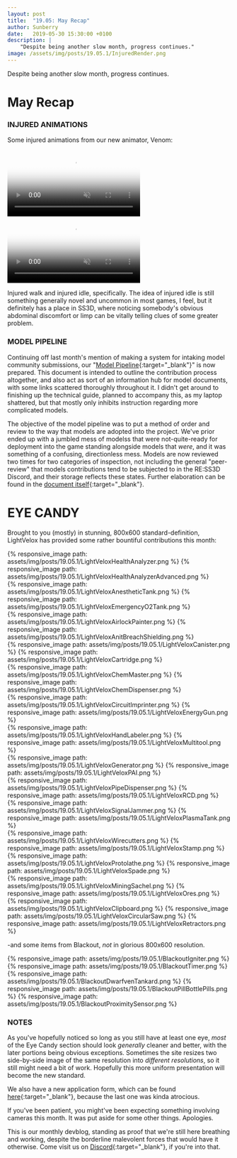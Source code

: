 ```yaml
---
layout: post
title:  "19.05: May Recap"
author: Sunberry
date:   2019-05-30 15:30:00 +0100
description: |
    "Despite being another slow month, progress continues."
image: /assets/img/posts/19.05.1/InjuredRender.png
---
```



Despite being another slow month, progress continues.

# May Recap

### INJURED ANIMATIONS

Some injured animations from our new animator, Venom:

<video class="post-image center" autoplay="autoplay" muted loop="loop" poster="{{ site.baseurl }}/assets/img/posts/19.05.1/InjuredWalk.jpg">
  <source src="{{ site.baseurl }}/assets/img/posts/19.05.1/InjuredWalk.webm" type="video/webm">
  <source src="{{ site.baseurl }}/assets/img/posts/19.05.1/InjuredWalk.mp4" type="video/mp4">
</video>

<video class="post-image center" autoplay="autoplay" muted loop="loop" poster="{{ site.baseurl }}/assets/img/posts/19.05.1/InjuredIdle.jpg">
  <source src="{{ site.baseurl }}/assets/img/posts/19.05.1/InjuredIdle.webm" type="video/webm">
  <source src="{{ site.baseurl }}/assets/img/posts/19.05.1/InjuredIdle.mp4" type="video/mp4">
</video>

Injured walk and injured idle, specifically. The idea of injured idle is still something generally novel and uncommon in most games, I feel, but it definitely has a place in SS3D, where noticing somebody's obvious abdominal discomfort or limp can be vitally telling clues of some greater problem.

### MODEL PIPELINE

Continuing off last month's mention of making a system for intaking model community submissions, our "[Model Pipeline](https://docs.google.com/document/d/1oz9qOsgDMaTaa3VagsiW9OdbJJvw3AvG6XR97ZZfLU8/edit?usp=sharing){:target="_blank"}" is now prepared. This document is intended to outline the contribution process altogether, and also act as sort of an information hub for model documents, with some links scattered thoroughly throughout it. I didn't get around to finishing up the technical guide, planned to accompany this, as my laptop shattered, but that mostly only inhibits instruction regarding more complicated models.

The objective of the model pipeline was to put a method of order and review to the way that models are adopted into the project. We've prior ended up with a jumbled mess of modelss that were not-quite-ready for deployment into the game standing alongside models that *were*, and it was something of a confusing, directionless mess. Models are now reviewed two times for two categories of inspection, not including the general "peer-review" that models contributions tend to be subjected to in the RE:SS3D Discord, and their storage reflects these states. Further elaboration can be found in the [document itself](https://docs.google.com/document/d/1oz9qOsgDMaTaa3VagsiW9OdbJJvw3AvG6XR97ZZfLU8/edit?usp=sharing){:target="_blank"}.

# EYE CANDY

Brought to you (mostly) in stunning, 800x600 standard-definition, LightVelox has provided some rather bountiful contributions this month:

<div class='horizontal' markdown='1'>
{% responsive_image path: assets/img/posts/19.05.1/LightVeloxHealthAnalyzer.png %}
{% responsive_image path: assets/img/posts/19.05.1/LightVeloxHealthAnalyzerAdvanced.png %}
</div>
<div class='horizontal' markdown='1'>
{% responsive_image path: assets/img/posts/19.05.1/LightVeloxAnestheticTank.png %}
{% responsive_image path: assets/img/posts/19.05.1/LightVeloxEmergencyO2Tank.png %}
</div>
<div class='horizontal' markdown='1'>
{% responsive_image path: assets/img/posts/19.05.1/LightVeloxAirlockPainter.png %}
{% responsive_image path: assets/img/posts/19.05.1/LightVeloxAnitBreachShielding.png %}
</div>
<div class='horizontal' markdown='1'>
{% responsive_image path: assets/img/posts/19.05.1/LightVeloxCanister.png %}
{% responsive_image path: assets/img/posts/19.05.1/LightVeloxCartridge.png %}
</div>
<div class='horizontal' markdown='1'>
{% responsive_image path: assets/img/posts/19.05.1/LightVeloxChemMaster.png %}
{% responsive_image path: assets/img/posts/19.05.1/LightVeloxChemDispenser.png %}
</div>
<div class='horizontal' markdown='1'>
{% responsive_image path: assets/img/posts/19.05.1/LightVeloxCircuitImprinter.png %}
{% responsive_image path: assets/img/posts/19.05.1/LightVeloxEnergyGun.png %}
</div>
<div class='horizontal' markdown='1'>
{% responsive_image path: assets/img/posts/19.05.1/LightVeloxHandLabeler.png %}
{% responsive_image path: assets/img/posts/19.05.1/LightVeloxMultitool.png %}
</div>
<div class='horizontal' markdown='1'>
{% responsive_image path: assets/img/posts/19.05.1/LightVeloxGenerator.png %}
{% responsive_image path: assets/img/posts/19.05.1/LightVeloxPAI.png %}
</div>
<div class='horizontal' markdown='1'>
{% responsive_image path: assets/img/posts/19.05.1/LightVeloxPipeDispenser.png %}
{% responsive_image path: assets/img/posts/19.05.1/LightVeloxRCD.png %}
</div>
<div class='horizontal' markdown='1'>
{% responsive_image path: assets/img/posts/19.05.1/LightVeloxSignalJammer.png %}
{% responsive_image path: assets/img/posts/19.05.1/LightVeloxPlasmaTank.png %}
</div>
<div class='horizontal' markdown='1'>
{% responsive_image path: assets/img/posts/19.05.1/LightVeloxWirecutters.png %}
{% responsive_image path: assets/img/posts/19.05.1/LightVeloxStamp.png %}
</div>
<div class='horizontal' markdown='1'>
{% responsive_image path: assets/img/posts/19.05.1/LightVeloxProtolathe.png %}
{% responsive_image path: assets/img/posts/19.05.1/LightVeloxSpade.png %}
</div>
<div class='horizontal' markdown='1'>
{% responsive_image path: assets/img/posts/19.05.1/LightVeloxMiningSachel.png %}
{% responsive_image path: assets/img/posts/19.05.1/LightVeloxOres.png %}
</div>
<div class='horizontal' markdown='1'>
{% responsive_image path: assets/img/posts/19.05.1/LightVeloxClipboard.png %}
{% responsive_image path: assets/img/posts/19.05.1/LightVeloxCircularSaw.png %}
{% responsive_image path: assets/img/posts/19.05.1/LightVeloxRetractors.png %}
</div>

-and some items from Blackout, *not* in glorious 800x600 resolution.

<div class='horizontal' markdown='1'>
{% responsive_image path: assets/img/posts/19.05.1/BlackoutIgniter.png %}
{% responsive_image path: assets/img/posts/19.05.1/BlackoutTimer.png %}
</div>
<div class='horizontal' markdown='1'>
{% responsive_image path: assets/img/posts/19.05.1/BlackoutDwarfvenTankard.png %}
{% responsive_image path: assets/img/posts/19.05.1/BlackoutPillBottlePills.png %}
{% responsive_image path: assets/img/posts/19.05.1/BlackoutProximitySensor.png %}
</div>

### NOTES

As you've hopefully noticed so long as you still have at least one eye, *most* of the Eye Candy section should look *generally* cleaner and better, with the later portions being obvious exceptions. Sometimes the site resizes two side-by-side image of the same resolution into *different resolutions*, so it still might need a bit of work. Hopefully this more uniform presentation will become the new standard.

We also have a new application form, which can be found [here](https://docs.google.com/forms/d/1Y1H7KdFwHZCKxM-fWGiSXjiUfypKQ1eGPtuqhalnoAY){:target="_blank"}, because the last one was kinda atrocious.

If you've been patient, you might've been expecting something involving cameras this month. It was put aside for some other things. Apologies.

This is our monthly devblog, standing as proof that we're still here breathing and working, despite the borderline malevolent forces that would have it otherwise.
Come visit us on [Discord](https://discord.gg/3ny9tdH){:target="_blank"}, if you're into that.
